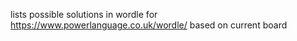 lists possible solutions in wordle for
https://www.powerlanguage.co.uk/wordle/
based on current board